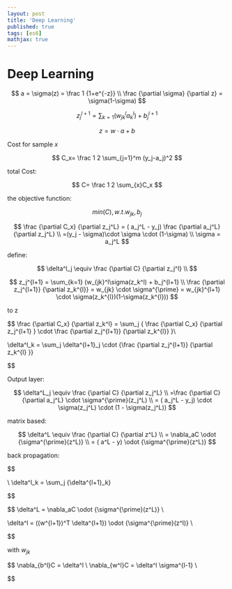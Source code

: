 ```yaml
---
layout: post
title: 'Deep Learning'
published: true
tags: [es6]
mathjax: true
---
```


# Deep Learning

$$
a = \sigma(z) = \frac 1 {1+e^{-z}} \\
\frac {\partial \sigma} {\partial z} = \sigma(1-\sigma)
$$

$$
z_j^{l+1} = \sum_{k=1} (w_{jk}^la_k^l) + b_j^{l+1}
$$

$$
z= w \cdot a + b
$$

Cost for sample $x$

$$
C_x= \frac 1 2 \sum_{j=1}^m (y_j-a_j)^2
$$

total Cost:

$$
C= \frac 1 2 \sum_{x}C_x
$$

the objective function:

$$
min(C), w.t. w_{jk}, b_j
$$

$$
\frac {\partial C_x} {\partial z_j^L} = ( a_j^L - y_j) \frac {\partial a_j^L} {\partial z_j^L} \\
=(y_j - \sigma)\cdot \sigma \cdot (1-\sigma) \\
\sigma = a_j^L
$$

define:

$$
\delta^l_j \equiv \frac {\partial C} {\partial z_j^l} \\
$$

$$
z_j^{l+1} = \sum_{k=1} (w_{jk}^l\sigma(z_k^l) + b_j^{l+1}  \\
\frac {\partial z_j^{l+1}} {\partial z_k^{l}} = w_{jk} \cdot \sigma^{\prime} =  w_{jk}^{l+1} \cdot \sigma(z_k^{l})(1-\sigma(z_k^{l}))
$$

to z

$$
\frac {\partial C_x} {\partial z_k^l} = \sum_j { \frac {\partial C_x} {\partial z_j^{l+1} } \cdot \frac {\partial z_j^{l+1}} {\partial z_k^{l}} }\\

\delta^l_k = \sum_j  \delta^{l+1}_j \cdot {\frac {\partial z_j^{l+1}}  {\partial z_k^{l} }}


$$

Output layer:

$$
\delta^L_j \equiv \frac {\partial C} {\partial z_j^L} \\
=\frac {\partial C} {\partial a_j^L} \cdot \sigma^{\prime}(z_j^L) \\
=  ( a_j^L - y_j) \cdot \sigma(z_j^L) \cdot (1 - \sigma(z_j^L))
$$

matrix based:

$$
\delta^L \equiv \frac {\partial C} {\partial z^L}  \\
= \nabla_aC \odot {\sigma^{\prime}(z^L)} \\
= ( a^L - y) \odot {\sigma^{\prime}(z^L)}
$$

back propagation:

$$

\\
\delta^l_k = \sum_j {\delta^{l+1}_k}


$$

$$
\delta^L = \nabla_aC \odot {\sigma^{\prime}(z^L)} \\

\delta^l = ((w^{l+1})^T \delta^{l+1}) \odot {\sigma^{\prime}(z^l)} \\


$$

with $w_{jk}$

$$
\nabla_{b^l}C = \delta^l \\
\nabla_{w^l}C = \delta^l \sigma^{l-1} \\


$$
